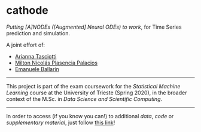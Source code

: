 # cathode

*Putting [A]NODEs ([Augmented] Neural ODEs) to work*, for Time Series prediction and simulation.

A joint effort of:
- [Arianna Tasciotti](https://github.com/ariannatasciotti)
- [Milton Nicolás Plasencia Palacios](https://github.com/nickplas)
- [Emanuele Ballarin](https://github.com/emaballarin)

---
This project is part of the exam coursework for the *Statistical Machine Learning* course at the University of Trieste (Spring 2020), in the broader context of the M.Sc. in *Data Science and Scientific Computing*.

---

In order to access (if you know you can!) to additional *data*, *code* or *supplementary material*, just follow [this link](https://bit.ly/cathode-sml-reserved)!
